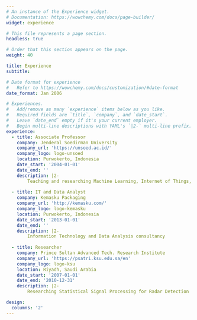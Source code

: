 ```yaml
---
# An instance of the Experience widget.
# Documentation: https://wowchemy.com/docs/page-builder/
widget: experience

# This file represents a page section.
headless: true

# Order that this section appears on the page.
weight: 40

title: Experience
subtitle:

# Date format for experience
#   Refer to https://wowchemy.com/docs/customization/#date-format
date_format: Jan 2006

# Experiences.
#   Add/remove as many `experience` items below as you like.
#   Required fields are `title`, `company`, and `date_start`.
#   Leave `date_end` empty if it's your current employer.
#   Begin multi-line descriptions with YAML's `|2-` multi-line prefix.
experience:
  - title: Associate Professor
    company: Jenderal Soedirman University
    company_url: 'https://unsoed.ac.id/'
    company_logo: logo-unsoed
    location: Purwokerto, Indonesia
    date_start: '2004-01-01'
    date_end: ''
    description: |2-
        Teaching and researching Machine Learning, Internet of Things, Control System, and Signal Processing
	
  - title: IT and Data Analyst
    company: Kemasku Packaging
    company_url: 'http://kemasku.com/'
    company_logo: logo-kemasku
    location: Purwokerto, Indonesia
    date_start: '2013-01-01'
    date_end: ''
    description: |2-
        Information Technology and Data Analysis consultancy
        
  - title: Researcher
    company: Prince Sultan Advanced Tech. Research Institute
    company_url: 'https://psatri.ksu.edu.sa/en'
    company_logo: logo-ksu
    location: Riyadh, Saudi Arabia
    date_start: '2007-01-01'
    date_end: '2010-12-31'
    description: |2- 
        Researching Statistical Signal Processing for Radar Detection

design:
  columns: '2'
---
```

